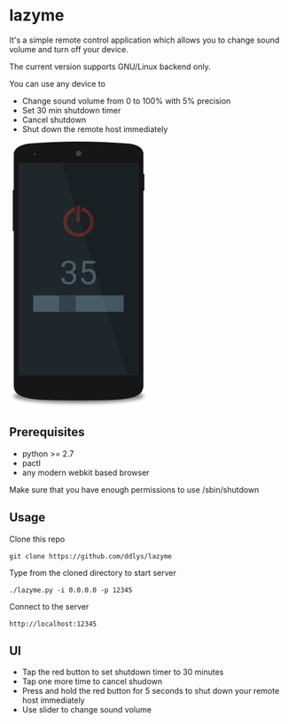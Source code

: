 # lazyme

It's a simple remote control application which allows you to change sound volume and turn off your device.

The current version supports GNU/Linux backend only.

You can use any device to
- Change sound volume from 0 to 100% with 5% precision
- Set 30 min shutdown timer
- Cancel shutdown
- Shut down the remote host immediately

![UI](/ui.png?raw=true)

## Prerequisites

- python >= 2.7
- pactl
- any modern webkit based browser

Make sure that you have enough permissions to use /sbin/shutdown

## Usage

Clone this repo
```
git clone https://github.com/ddlys/lazyme
```

Type from the cloned directory to start server
```
./lazyme.py -i 0.0.0.0 -p 12345
```

Connect to the server

```
http://localhost:12345
```
## UI

- Tap the red button to set shutdown timer to 30 minutes
- Tap one more time to cancel shudown
- Press and hold the red button for 5 seconds to shut down your remote host immediately
- Use slider to change sound volume
